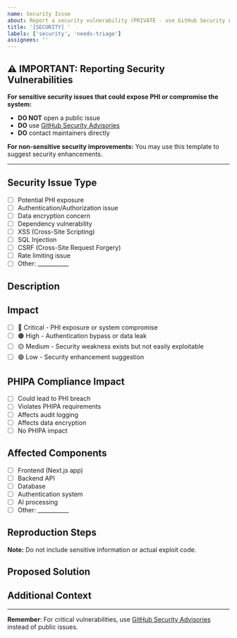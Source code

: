 ```yaml
---
name: Security Issue
about: Report a security vulnerability (PRIVATE - use GitHub Security Advisories for sensitive issues)
title: '[SECURITY] '
labels: ['security', 'needs-triage']
assignees: ''
---
```


## ⚠️ IMPORTANT: Reporting Security Vulnerabilities

**For sensitive security issues that could expose PHI or compromise the system:**
- **DO NOT** open a public issue
- **DO** use [GitHub Security Advisories](https://github.com/tailoredcaresolutions/2424/security/advisories/new)
- **DO** contact maintainers directly

**For non-sensitive security improvements:**
You may use this template to suggest security enhancements.

---

## Security Issue Type

<!-- Check all that apply -->

- [ ] Potential PHI exposure
- [ ] Authentication/Authorization issue
- [ ] Data encryption concern
- [ ] Dependency vulnerability
- [ ] XSS (Cross-Site Scripting)
- [ ] SQL Injection
- [ ] CSRF (Cross-Site Request Forgery)
- [ ] Rate limiting issue
- [ ] Other: ___________

## Description

<!-- Non-sensitive description of the security concern -->

## Impact

<!-- What is the potential impact? -->

- [ ] 🔴 Critical - PHI exposure or system compromise
- [ ] 🟠 High - Authentication bypass or data leak
- [ ] 🟡 Medium - Security weakness exists but not easily exploitable
- [ ] 🟢 Low - Security enhancement suggestion

## PHIPA Compliance Impact

<!-- Does this affect Ontario healthcare compliance? -->

- [ ] Could lead to PHI breach
- [ ] Violates PHIPA requirements
- [ ] Affects audit logging
- [ ] Affects data encryption
- [ ] No PHIPA impact

## Affected Components

<!-- Which parts of the system are affected? -->

- [ ] Frontend (Next.js app)
- [ ] Backend API
- [ ] Database
- [ ] Authentication system
- [ ] AI processing
- [ ] Other: ___________

## Reproduction Steps

<!-- If non-sensitive, describe how to reproduce -->

**Note:** Do not include sensitive information or actual exploit code.

## Proposed Solution

<!-- If you have suggestions for fixing this -->

## Additional Context

<!-- Any other relevant information -->

---

**Remember**: For critical vulnerabilities, use [GitHub Security Advisories](https://github.com/tailoredcaresolutions/2424/security/advisories/new) instead of public issues.
